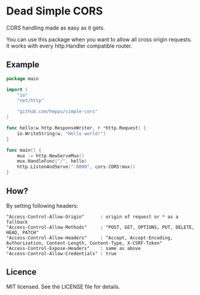 # Dead Simple CORS
CORS handling made as easy as it gets.

You can use this package when you want to allow all cross origin requests. It works with every http.Handler compatible router.

## Example
```go
package main

import (
	"io"
	"net/http"

	"github.com/heppu/simple-cors"
)

func hello(w http.ResponseWriter, r *http.Request) {
	io.WriteString(w, "Hello world!")
}

func main() {
	mux := http.NewServeMux()
	mux.HandleFunc("/", hello)
	http.ListenAndServe(":8000", cors.CORS(mux))
}
```

## How?
By setting following headers:
```
"Access-Control-Allow-Origin"	   : origin of request or * as a fallback
"Access-Control-Allow-Methods"	   : "POST, GET, OPTIONS, PUT, DELETE, HEAD, PATCH"
"Access-Control-Allow-Headers"	   : "Accept, Accept-Encoding, Authorization, Content-Length, Content-Type, X-CSRF-Token"
"Access-Control-Expose-Headers"    : same as above
"Access-Control-Allow-Credentials" : true
```

## Licence
MIT licensed. See the LICENSE file for details.